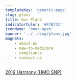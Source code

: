 ```yaml
---
templateKey: 'generic-page'
slug: plans
title: Our Plans
indicatorColor: '#F7B731'
iconName: 'book-open'
banner: '../../img/plans.jpg'
magnets:
    - about-us
    - new-to-medicare
    - compliance
    - contact-us
---
```

[2019 Harmony (HMO SNP)](/plans/2019-harmony-hmo-snp)